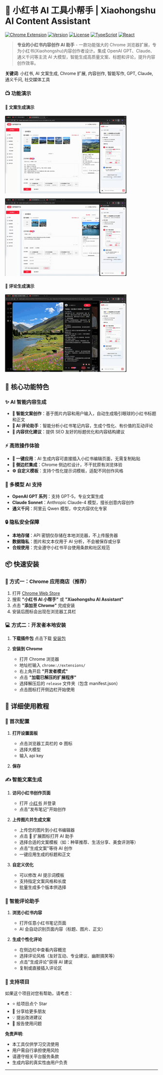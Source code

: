 # 🌺 小红书 AI 工具小帮手 | Xiaohongshu AI Content Assistant

[![Chrome Extension](https://img.shields.io/badge/Chrome-Extension-4285f4?style=flat-square&logo=google-chrome)](https://chrome.google.com/webstore)
[![Version](https://img.shields.io/badge/version-1.0.0-brightgreen?style=flat-square)](https://github.com/your-username/xhs-ai-tool)
[![License](https://img.shields.io/badge/license-MIT-blue?style=flat-square)](LICENSE)
[![TypeScript](https://img.shields.io/badge/TypeScript-007ACC?style=flat-square&logo=typescript&logoColor=white)](https://www.typescriptlang.org/)
[![React](https://img.shields.io/badge/React-20232A?style=flat-square&logo=react&logoColor=61DAFB)](https://reactjs.org/)

> **专业的小红书内容创作 AI 助手** - 一款功能强大的 Chrome 浏览器扩展，专为小红书(Xiaohongshu)内容创作者设计。集成 OpenAI GPT、Claude、通义千问等主流 AI 大模型，智能生成高质量文案、标题和评论，提升内容创作效率。

**关键词**: 小红书, AI 文案生成, Chrome 扩展, 内容创作, 智能写作, GPT, Claude, 通义千问, 社交媒体工具

### 📺 功能演示

#### 📝 文案生成演示

![文案生成演示](./materials/postNote_hq.gif)

![自定义要求演示](./materials/custom_hq.gif)

#### 💬 评论生成演示

![评论生成演示](./materials/comment_hq.gif)

## 🚀 核心功能特色

### ✨ AI 智能内容生成

- **📝 智能文案创作**：基于图片内容和用户输入，自动生成吸引眼球的小红书标题和正文
- **💬 AI 评论助手**：智能分析小红书笔记内容，生成个性化、有价值的互动评论
- **🎯 内容优化建议**：提供 SEO 友好的标题优化和内容结构建议

### ⚡ 高效操作体验

- **🔄 一键应用**：AI 生成内容可直接插入小红书编辑页面，无需复制粘贴
- **📱 侧边栏集成**：Chrome 侧边栏设计，不干扰原有浏览体验
- **⚙️ 自定义模板**：支持个性化提示词模板，适配不同创作风格

### 🤖 多模型 AI 支持

- **OpenAI GPT 系列**：支持 GPT-5，专业文案生成
- **Claude Sonnet**：Anthropic Claude-4 模型，擅长创意内容创作
- **通义千问**：阿里云 Qwen 模型，中文内容优化专家

### 🔒 隐私安全保障

- **本地存储**：API 密钥仅存储在本地浏览器，不上传服务器
- **数据隐私**：图片和文本仅用于 AI 分析，不会被保存或分享
- **合规使用**：完全遵守小红书平台使用条款和社区规范

## 📦 快速安装

### 🏪 方式一：Chrome 应用商店（推荐）

1. 打开 [Chrome Web Store](https://chrome.google.com/webstore)
2. 搜索 **"小红书 AI 小帮手"** 或 **"Xiaohongshu AI Assistant"**
3. 点击 **"添加至 Chrome"** 完成安装
4. 安装后图标会出现在浏览器工具栏

### 💻 方式二：开发者本地安装

1. **下载插件包**
   点击下载 [安装包](https://github.com/XiaoruiWang-SH/xhs-ai-tool/raw/main/release/release.zip)

2. **安装到 Chrome**
   - 打开 Chrome 浏览器
   - 地址栏输入 `chrome://extensions/`
   - 右上角开启 **"开发者模式"**
   - 点击 **"加载已解压的扩展程序"**
   - 选择解压后的 `release` 文件夹（包含 manifest.json）
   - 点击图标打开侧边栏开始使用

## 📖 详细使用教程

### 🔧 首次配置

1. **打开设置面板**

   - 点击浏览器工具栏的 ⚙️ 图标
   - 选择大模型
   - 输入 api key

2. **保存**

### ✍️ 智能文案生成

1. **访问小红书创作页面**

   - 打开 [小红书](https://www.xiaohongshu.com) 并登录
   - 点击"发布笔记"开始创作

2. **上传图片并生成文案**

   - 上传您的图片到小红书编辑器
   - 点击 🌺 扩展图标打开 AI 助手
   - 选择合适的文案模板（如：种草推荐、生活分享、美食评测等）
   - 点击"生成文案"等待 AI 创作
   - 一键应用生成的标题和正文

3. **自定义优化**
   - 可以修改 AI 提示词模板
   - 支持指定文案风格和长度
   - 批量生成多个版本供选择

### 💬 智能评论助手

1. **浏览小红书内容**

   - 打开任意小红书笔记页面
   - AI 会自动识别页面内容（标题、图片、正文）

2. **生成个性化评论**
   - 在侧边栏中查看内容概览
   - 选择评论风格（友好互动、专业建议、幽默搞笑等）
   - 点击"生成评论"获得 AI 建议
   - 复制或直接插入评论区

### 🌟 支持项目

如果这个项目对您有帮助，请考虑：

- ⭐ 给项目点个 Star
- 🔄 分享给更多朋友
- 💡 提出改进建议
- 🐛 报告使用问题

**免责声明**:

- 本工具仅供学习交流使用
- 用户需自行承担使用风险
- 请遵守相关平台服务条款
- 生成内容的真实性由用户负责

---
